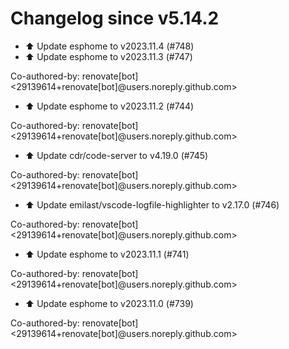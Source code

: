 # Changelog since v5.14.2
- ⬆️ Update esphome to v2023.11.4 (#748) 
- ⬆️ Update esphome to v2023.11.3 (#747)

Co-authored-by: renovate[bot] <29139614+renovate[bot]@users.noreply.github.com> 
- ⬆️ Update esphome to v2023.11.2 (#744)

Co-authored-by: renovate[bot] <29139614+renovate[bot]@users.noreply.github.com> 
- ⬆️ Update cdr/code-server to v4.19.0 (#745)

Co-authored-by: renovate[bot] <29139614+renovate[bot]@users.noreply.github.com> 
- ⬆️ Update emilast/vscode-logfile-highlighter to v2.17.0 (#746)

Co-authored-by: renovate[bot] <29139614+renovate[bot]@users.noreply.github.com> 
- ⬆️ Update esphome to v2023.11.1 (#741)

Co-authored-by: renovate[bot] <29139614+renovate[bot]@users.noreply.github.com> 
- ⬆️ Update esphome to v2023.11.0 (#739)

Co-authored-by: renovate[bot] <29139614+renovate[bot]@users.noreply.github.com> 
